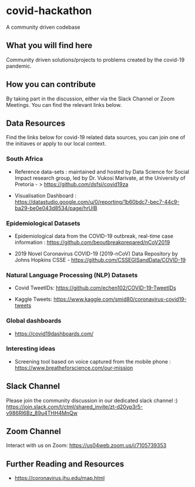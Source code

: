 # covid-hackathon
A community driven codebase

## What you will find here
Community driven solutions/projects to problems created by the covid-19 pandemic. 

## How you can contribute
By taking part in the discussion, either via the Slack Channel or Zoom Meetings. You can find the relevant links below.

## Data Resources
Find the links below for covid-19 related data sources, you can join one of the initiaves or apply to our local context.

### South Africa

* Reference data-sets :  maintained and hosted by Data Science for Social Impact research group, led by Dr. Vukosi Marivate, at the University of Pretoria - > https://github.com/dsfsi/covid19za

* Visualisation Dashboard : https://datastudio.google.com/u/0/reporting/1b60bdc7-bec7-44c9-ba29-be0e043d8534/page/hrUIB

### Epidemiological Datasets
* Epidemiological data from the COVID-19 outbreak, real-time case information : https://github.com/beoutbreakprepared/nCoV2019 

* 2019 Novel Coronavirus COVID-19 (2019-nCoV) Data Repository by Johns Hopkins CSSE - https://github.com/CSSEGISandData/COVID-19


### Natural Language Processing (NLP) Datasets
* Covid TweetIDs: https://github.com/echen102/COVID-19-TweetIDs

* Kaggle Tweets:  https://www.kaggle.com/smid80/coronavirus-covid19-tweets

### Global dashboards
* https://covid19dashboards.com/

### Interesting ideas
* Screening tool based on voice captured from the mobile phone : https://www.breatheforscience.com/our-mission


## Slack Channel
Please join the community discussion in our dedicated slack channel :)
https://join.slack.com/t/ctml/shared_invite/zt-d20yp3r5-v986Rl6Bz_89u4THH4MnQw

## Zoom Channel
Interact with us on Zoom:
https://us04web.zoom.us/j/7105739353

## Further Reading and Resources
- https://coronavirus.jhu.edu/map.html





